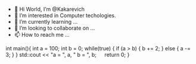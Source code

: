 - 👋 Hi World, I’m @Kakarevich
- 👀 I’m interested in Computer techologies.
- 🌱 I’m currently learning ...
- 💞️ I’m looking to collaborate on ...
- 📫 How to reach me ...

<!---
Kakarevich/Kakarevich is a ✨ special ✨ repository because its `README.md` (this file) appears on your GitHub profile.
You can click the Preview link to take a look at your changes.
--->

int main(){
  int a = 100;
  int b = 0;
  while(true) {
    if (a > b) {
      b += 2;
    }
    else {
      a -= 3;
    }
  }
  std::cout << "a = ", a, " b = ", b;
  return 0;
}
